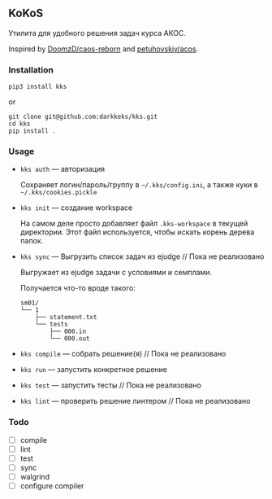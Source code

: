 ## KoKoS

Утилита для удобного решения задач курса АКОС.

Inspired by [DoomzD/caos-reborn](https://github.com/DoomzD/caos-reborn) and [petuhovskiy/acos](https://github.com/petuhovskiy/acos).

### Installation

```shell script
pip3 install kks
```
or 
```shell script
git clone git@github.com:darkkeks/kks.git
cd kks
pip install .
```

### Usage

- `kks auth` &mdash; авторизация
    
    Сохраняет логин/пароль/группу в `~/.kks/config.ini`, а также куки в `~/.kks/cookies.pickle`
    
- `kks init` &mdash; создание workspace

    На самом деле просто добавляет файл `.kks-workspace` в текущей директории.
    Этот файл используется, чтобы искать корень дерева папок.
    
- `kks sync` &mdash; Выгрузить список задач из ejudge // Пока не реализовано

    Выгружает из ejudge задачи с условиями и семплами.
    
    Получается что-то вроде такого:
    ```
    sm01/
    └── 1
        ├── statement.txt
        └── tests
            ├── 000.in
            └── 000.out
    ```
  
- `kks compile` &mdash; собрать решение(я) // Пока не реализовано

- `kks run` &mdash; запустить конкретное решение

- `kks test` &mdash; запустить тесты // Пока не реализовано

- `kks lint` &mdash; проверить решение линтером // Пока не реализовано


### Todo
- [ ] compile
- [ ] lint
- [ ] test
- [ ] sync
- [ ] walgrind
- [ ] configure compiler
